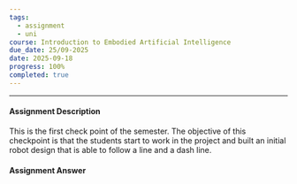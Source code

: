 ```yaml
---
tags:
  - assignment
  - uni
course: Introduction to Embodied Artificial Intelligence
due_date: 25/09-2025
date: 2025-09-18
progress: 100%
completed: true
---
```

--- 
#### Assignment Description
This is the first check point of the semester. The objective of this checkpoint is that the students start to work in the project and built an initial robot design that is able to follow a line and a dash line.

#### Assignment Answer